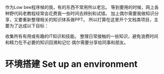 作为Low bee程序候的我，有的东西不常用所以老忘。
等到要用的时候，网上各种野代码老教程经常会花费我一些时间去辨别和试错。
加上偶尔需要我做知识分享，又要重新整理相关的知识体系做PPT。
所以打算在这里开个文档类项目，主要为了达成以下目标：

收集所有有用或有趣的IT知识和技能。
整理日常接触的一些知识，避免浪费时间和精力在不必要的知识回溯和记忆
偶尔需要分享给同事和朋友。

# 环境搭建 Set up an environment